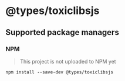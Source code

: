 # @types/toxiclibsjs

## Supported package managers

### NPM
> This project is not uploaded to NPM yet
```
npm install --save-dev @types/toxiclibsjs
```
